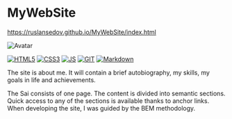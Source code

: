 # MyWebSite

https://ruslansedov.github.io/MyWebSite/index.html

![Avatar]()

[![HTML5](https://img.shields.io/badge/-HTML5-272727?style=for-the-badge&logo=HTML5)](https://developer.mozilla.org/ru/docs/Web/Guide/HTML/HTML5)
[![CSS3](https://img.shields.io/badge/-CSS3-272727?style=for-the-badge&logo=CSS3&logoColor=3071F0)](https://developer.mozilla.org/ru/docs/Web/CSS)
[![JS](https://img.shields.io/badge/-JavaScript-272727?style=for-the-badge&logo=JavaScript)](https://developer.mozilla.org/ru/docs/Web/JavaScript)
[![GIT](https://img.shields.io/badge/-GIT-272727?style=for-the-badge&logo=GIT)](https://git-scm.com/)
[![Markdown](https://img.shields.io/badge/-Markdown-272727?style=for-the-badge&logo=Markdown)](https://docs.microsoft.com/ru-ru/contribute/markdown-reference)

The site is about me. It will contain a brief autobiography, my skills, my goals in life and achievements.

The Sai consists of one page. The content is divided into semantic sections. Quick access to any of the sections is available thanks to anchor links. When developing the site, I was guided by the BEM methodology.
